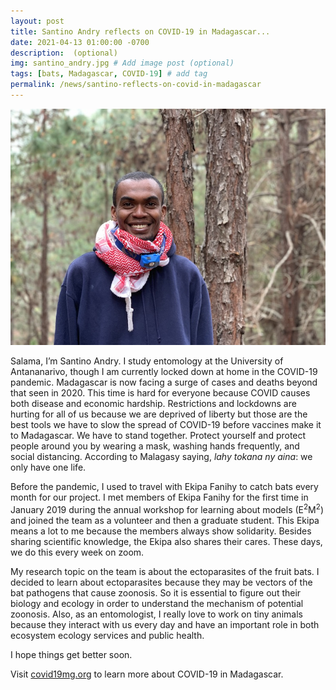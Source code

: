 ```yaml
---
layout: post
title: Santino Andry reflects on COVID-19 in Madagascar...
date: 2021-04-13 01:00:00 -0700
description:  (optional)
img: santino_andry.jpg # Add image post (optional)
tags: [bats, Madagascar, COVID-19] # add tag
permalink: /news/santino-reflects-on-covid-in-madagascar
---
```

<img src="/assets/img/santino_andry.jpg" alt="santino" class="img-left-w-text" />

Salama, I’m Santino Andry. I study entomology at the University of Antananarivo, though I am currently locked down at home in the COVID-19 pandemic. Madagascar is now facing a surge of cases and deaths beyond that seen in 2020. This time is hard for everyone because COVID causes both disease and economic hardship. Restrictions and lockdowns are hurting for all of us because we are deprived of liberty but those are the best tools we have to slow the spread of COVID-19 before vaccines make it to Madagascar. We have to stand together. Protect yourself and protect people around you by wearing a mask, washing hands frequently, and social distancing. According to Malagasy saying, <i>lahy tokana ny aina</i>: we only have one life.



Before the pandemic, I used to travel with Ekipa Fanihy to catch bats every month for our project. I met members of Ekipa Fanihy for the first time in January 2019 during the annual workshop for learning about models (E<sup>2</sup>M<sup>2</sup>) and joined the team as a volunteer and then a graduate student. This Ekipa means a lot to me because the members always show solidarity. Besides sharing scientific knowledge, the Ekipa also shares their cares. These days, we do this every week on zoom.



My research topic on the team is about the ectoparasites of the fruit bats. I decided to learn about ectoparasites because they may be vectors of the bat pathogens that cause zoonosis. So it is essential to figure out their biology and ecology in order to understand the mechanism of potential zoonosis. Also, as an entomologist, I really love to work on tiny animals because they interact with us every day and have an important role in both ecosystem ecology services and public health.



I hope things get better soon.



Visit [covid19mg.org](https://www.covid19mg.org/dashboard_EN.html) to learn more about COVID-19 in Madagascar.
